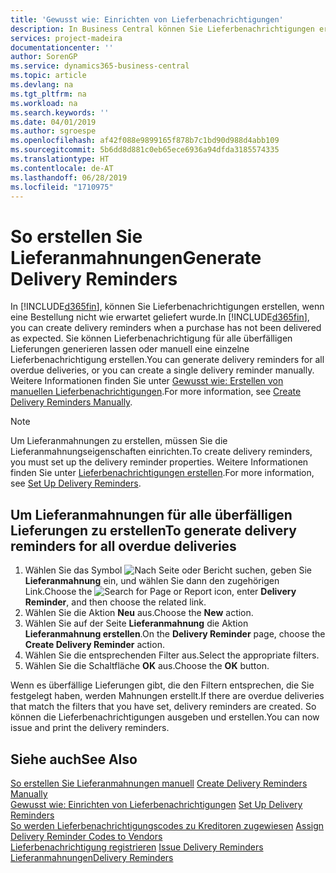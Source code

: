 ```yaml
---
title: 'Gewusst wie: Einrichten von Lieferbenachrichtigungen'
description: In Business Central können Sie Lieferbenachrichtigungen erstellen, wenn eine Bestellung nicht wie erwartet geliefert wurde.
services: project-madeira
documentationcenter: ''
author: SorenGP
ms.service: dynamics365-business-central
ms.topic: article
ms.devlang: na
ms.tgt_pltfrm: na
ms.workload: na
ms.search.keywords: ''
ms.date: 04/01/2019
ms.author: sgroespe
ms.openlocfilehash: af42f088e9899165f878b7c1bd90d988d4abb109
ms.sourcegitcommit: 5b6dd8d881c0eb65ece6936a94dfda3185574335
ms.translationtype: HT
ms.contentlocale: de-AT
ms.lasthandoff: 06/28/2019
ms.locfileid: "1710975"
---
```

# <a name="generate-delivery-reminders"></a><span data-ttu-id="59bfe-103">So erstellen Sie Lieferanmahnungen</span><span class="sxs-lookup"><span data-stu-id="59bfe-103">Generate Delivery Reminders</span></span>
<span data-ttu-id="59bfe-104">In [!INCLUDE[d365fin](../../includes/d365fin_md.md)], können Sie Lieferbenachrichtigungen erstellen, wenn eine Bestellung nicht wie erwartet geliefert wurde.</span><span class="sxs-lookup"><span data-stu-id="59bfe-104">In [!INCLUDE[d365fin](../../includes/d365fin_md.md)], you can create delivery reminders when a purchase has not been delivered as expected.</span></span> <span data-ttu-id="59bfe-105">Sie können Lieferbenachrichtigung für alle überfälligen Lieferungen generieren lassen oder manuell eine einzelne Lieferbenachrichtigung erstellen.</span><span class="sxs-lookup"><span data-stu-id="59bfe-105">You can generate delivery reminders for all overdue deliveries, or you can create a single delivery reminder manually.</span></span> <span data-ttu-id="59bfe-106">Weitere Informationen finden Sie unter [Gewusst wie: Erstellen von manuellen Lieferbenachrichtigungen](how-to-create-delivery-reminders-manually.md).</span><span class="sxs-lookup"><span data-stu-id="59bfe-106">For more information, see [Create Delivery Reminders Manually](how-to-create-delivery-reminders-manually.md).</span></span>  

> [!NOTE]  
>  <span data-ttu-id="59bfe-107">Um Lieferanmahnungen zu erstellen, müssen Sie die Lieferanmahnungseigenschaften einrichten.</span><span class="sxs-lookup"><span data-stu-id="59bfe-107">To create delivery reminders, you must set up the delivery reminder properties.</span></span> <span data-ttu-id="59bfe-108">Weitere Informationen finden Sie unter [Lieferbenachrichtigungen erstellen](how-to-set-up-delivery-reminders.md).</span><span class="sxs-lookup"><span data-stu-id="59bfe-108">For more information, see [Set Up Delivery Reminders](how-to-set-up-delivery-reminders.md).</span></span>  

## <a name="to-generate-delivery-reminders-for-all-overdue-deliveries"></a><span data-ttu-id="59bfe-109">Um Lieferanmahnungen für alle überfälligen Lieferungen zu erstellen</span><span class="sxs-lookup"><span data-stu-id="59bfe-109">To generate delivery reminders for all overdue deliveries</span></span>  

1.  <span data-ttu-id="59bfe-110">Wählen Sie das Symbol ![Nach Seite oder Bericht suchen](../../media/ui-search/search_small.png "Nach Seite oder Bericht suchen"), geben Sie **Lieferanmahnung** ein, und wählen Sie dann den zugehörigen Link.</span><span class="sxs-lookup"><span data-stu-id="59bfe-110">Choose the ![Search for Page or Report](../../media/ui-search/search_small.png "Search for Page or Report icon") icon, enter **Delivery Reminder**, and then choose the related link.</span></span>  
2.  <span data-ttu-id="59bfe-111">Wählen Sie die Aktion **Neu** aus.</span><span class="sxs-lookup"><span data-stu-id="59bfe-111">Choose the **New** action.</span></span>  
3.  <span data-ttu-id="59bfe-112">Wählen Sie auf der Seite **Lieferanmahnung** die Aktion **Lieferanmahnung erstellen**.</span><span class="sxs-lookup"><span data-stu-id="59bfe-112">On the **Delivery Reminder** page, choose the **Create Delivery Reminder** action.</span></span>  
4.  <span data-ttu-id="59bfe-113">Wählen Sie die entsprechenden Filter aus.</span><span class="sxs-lookup"><span data-stu-id="59bfe-113">Select the appropriate filters.</span></span>  
5.  <span data-ttu-id="59bfe-114">Wählen Sie die Schaltfläche **OK** aus.</span><span class="sxs-lookup"><span data-stu-id="59bfe-114">Choose the **OK** button.</span></span>  

<span data-ttu-id="59bfe-115">Wenn es überfällige Lieferungen gibt, die den Filtern entsprechen, die Sie festgelegt haben, werden Mahnungen erstellt.</span><span class="sxs-lookup"><span data-stu-id="59bfe-115">If there are overdue deliveries that match the filters that you have set, delivery reminders are created.</span></span> <span data-ttu-id="59bfe-116">So können die Lieferbenachrichtigungen ausgeben und erstellen.</span><span class="sxs-lookup"><span data-stu-id="59bfe-116">You can now issue and print the delivery reminders.</span></span>  

## <a name="see-also"></a><span data-ttu-id="59bfe-117">Siehe auch</span><span class="sxs-lookup"><span data-stu-id="59bfe-117">See Also</span></span>  
 <span data-ttu-id="59bfe-118">[So erstellen Sie Lieferanmahnungen manuell](how-to-create-delivery-reminders-manually.md) </span><span class="sxs-lookup"><span data-stu-id="59bfe-118">[Create Delivery Reminders Manually](how-to-create-delivery-reminders-manually.md) </span></span>  
 <span data-ttu-id="59bfe-119">[Gewusst wie: Einrichten von Lieferbenachrichtigungen](how-to-set-up-delivery-reminders.md) </span><span class="sxs-lookup"><span data-stu-id="59bfe-119">[Set Up Delivery Reminders](how-to-set-up-delivery-reminders.md) </span></span>  
 <span data-ttu-id="59bfe-120">[So werden Lieferbenachrichtigungscodes zu Kreditoren zugewiesen](how-to-assign-delivery-reminder-codes-to-vendors.md) </span><span class="sxs-lookup"><span data-stu-id="59bfe-120">[Assign Delivery Reminder Codes to Vendors](how-to-assign-delivery-reminder-codes-to-vendors.md) </span></span>  
 <span data-ttu-id="59bfe-121">[Lieferbenachrichtigung registrieren](how-to-issue-delivery-reminders.md) </span><span class="sxs-lookup"><span data-stu-id="59bfe-121">[Issue Delivery Reminders](how-to-issue-delivery-reminders.md) </span></span>  
 [<span data-ttu-id="59bfe-122">Lieferanmahnungen</span><span class="sxs-lookup"><span data-stu-id="59bfe-122">Delivery Reminders</span></span>](delivery-reminders.md)
